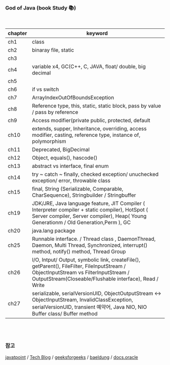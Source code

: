 ### God of Java (book Study 📚)

<br>

| chapter | keyword                                    |
|---------| --------------------------------------------- |
| ch1     | class                 |
| ch2     | binaray file, static |
| ch3     |                  |
| ch4     | variable x4, GC(C++, C, JAVA, float/ double, big decimal |
| ch5     |                  |
| ch6     | if  vs  switch |
| ch7     | ArrayIndexOutOfBoundsException |
| ch8     | Reference type, this, static, static block, pass by value / pass by reference |
| ch9     | Access modifier(private public, protected, default                |
| ch10    | extends, supper, Inheritance, overriding, access modifier, casting, reference type, instance of, polymorphism |
| ch11    | Deprecated, BigDecimal                |
| ch12    | Object, equals(), hascode() |
| ch13    | abstract   vs  interface,  final enum               |
| ch14    | try ~ catch ~ finally, checked exception/ unuchecked exception/ error, throwable class |
| ch15    | final, String (Serializable, Comparable, CharSequence), Stringbuilder / Stringbuffer |
| ch19    | JDK/JRE, Java language feature, JIT Compiler ( Interpreter compiler + static compiler), HotSpot ( Server compiler, Server compiler), Heap( Young Generationm / Old Generation,Perm ), GC |
| ch20    | java.lang package |
| ch25    | Runnable interface. / Thread class , DaemonThread, Daemon, Multi Thread, Synchronized, interrupt() method, notify() method, Thread Group |
| ch26    | I/O, Intput/ Output, symbolic link, createFile(), getParent(), FileFilter, FileInputStream / ObjectInputStream  vs  FilterInputStream / OutputStream(Closeable/Flushable interface), Read / Write
| ch27    | serializable, serialVersionUID, ObjectOutputStream ↔ ObjectInputStream, InvalidClassException, serialVersionUID, transient 예약어, Java NIO, NIO Buffer class/ Buffer method



<br><br>

### 참고 <br>
[javatpoint](https://www.javatpoint.com/java-collections-unmodifiablelist-method) / 
[Tech Blog](https://incheol-jung.gitbook.io/docs/q-and-a/java/string-stringbuffer-stringbuilder) /
[geeksforgeeks](https://www.geeksforgeeks.org/multithreading-in-java/?ref=lbp) /
[baeldung](https://www.baeldung.com/java-thread-safety) /
[docs.oracle](https://docs.oracle.com/javase/tutorial/essential/concurrency/locksync.html)
